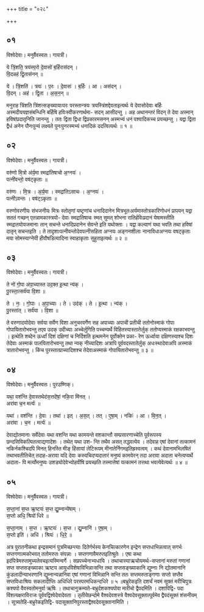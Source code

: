+++
title = "०२८"

+++


## ०१
विश्वेदेवाः। मनुर्वैवस्वतः। गायत्री।

ये त्रिं॒शति॒ त्रय॑स्प॒रो दे॒वासो॑ ब॒र्हिरास॑दन् ।  
वि॒दन्नह॑ द्वि॒तास॑नन् ॥

ये । त्रिं॒शति॑ । त्रयः॑ । प॒रः । दे॒वासः॑ । ब॒र्हिः । आ । अस॑दन् ।  
वि॒दन् । अह॑ । द्वि॒ता । अ॒स॒न॒न् ॥

मनुराह त्रिंशति त्रिंशत्सङ्ख्यायाःपरः परस्तान्त्रयः त्रयस्त्रिंशद्देवताइत्यर्थः ये देवासोदेवाः बर्हिः अस्मदीययज्ञसंबन्धिनि बर्हिषि हविःस्वीकरणार्थमा- सदन् आसीदन्तु । अह अथानन्तरं विदन् ते देवा अस्मान् हविषांप्रदातृनिति जानन्तु । ततः द्विता द्विधा द्विप्रकारमसनन् अस्मभ्यं धनं पश्वादिकच्च प्रयच्छन्तु । यद्वा द्विता द्वैधं अनेन पौनःपुन्यं लक्ष्यते पुनःपुनरस्मभ्यं धनादिकं ददत्वित्यर्थः ॥ १ ॥

## ०२
विश्वेदेवाः। मनुर्वैवस्वतः। गायत्री।

वरु॑णो मि॒त्रो अ॑र्य॒मा स्मद्रा॑तिषाचो अ॒ग्नयः॑ ।  
पत्नी॑वन्तो॒ वष॑ट्कृताः ॥

वरु॑णः । मि॒त्रः । अ॒र्य॒मा । स्मद्रा॑तिऽसाचः । अ॒ग्नयः॑ ।  
पत्नी॑ऽवन्तः । वष॑ट्ऽकृताः ॥

वरुणोवरणीयः संभजनीयः मित्रः स्तोतृणां यष्टृणांच धनादिदानेन मित्रभूतःअर्यमास्तोत्रकारिणोधनं प्रापयन् यद्वा सततं गच्छन् एतन्नामकास्त्रयो- देवाः स्मद्रातिषाचः स्मत् सुमत् शोभना रातिर्हविःप्रदानं येषामस्तीति स्मद्रातयोयजमानाः तान् सचन्ते धनादिप्रदानेन सेवन्ते इति यथोक्ताः । यद्वा कल्याणं यथा भवति तथा हविषां दातृन् सचन्तइति । ते तादृशाःपत्नीवन्तोदेवपत्नीसहिता अग्नयः अङ्गनशीलाः नानाविधाअग्नयः वषट्कृताः मया सोमस्याग्नेयी हीवौषडित्यादिना स्वाहाकृताः सुहुताइत्यर्थः ॥ २ ॥

## ०३
विश्वेदेवाः। मनुर्वैवस्वतः। गायत्री।

ते नो॑ गो॒पा अ॑पा॒च्यास्त उद॒क्त इ॒त्था न्य॑क् ।  
पु॒रस्ता॒त्सर्व॑या वि॒शा ॥

ते । नः॒ । गो॒पाः । अ॒पा॒च्याः । ते । उद॑क् । ते । इ॒त्था । न्य॑क् ।  
पु॒रस्ता॑त् । सर्व॑या । वि॒शा ॥

ते वरुणादयोदेवाः सर्वया सर्वेण विशा अनुचरवर्गेण सह अपाच्याः अपाची प्रतीची ततोनोस्माकं गोपाः गोपायितारोभवन्तु तएव उदक् उदीच्याः अच्चेर्लुगिति पच्चम्यर्थे विहितस्यास्तातेर्लुक् ततोप्यस्माकं रक्षकाभवन्तु । इत्थेति शब्देन ऊर्ध्वां दिशं दक्षिणां च निर्दिशति इत्थमनेन पूर्वोक्तेन प्रका- रेण ऊर्ध्वाया दक्षिणस्याश्च दिशः तेदेवाः अस्माकं पालयितारोभवन्तु तथा न्यक् नीच्यादिशः अत्रापि पूर्ववदस्तातेर्लुक् अधःस्थादेवाअपि अस्माकं त्रातारोभवन्तु । किंच पुरस्तात्प्राच्यादिशश्च तेदेवाअस्माकं गोपायितारोभवन्तु ॥ ३ ॥

## ०४
विश्वेदेवाः। मनुर्वैवस्वतः। पुरउष्णिक्।

यथा॒ वश॑न्ति दे॒वास्तथेद॑स॒त्तदे॑षां॒ नकि॒रा मि॑नत् ।  
अरा॑वा च॒न मर्त्यः॑ ॥

यथा॑ । वश॑न्ति । दे॒वाः । तथा॑ । इत् । अ॒स॒त् । तत् । ए॒षा॒म् । नकिः॑ । आ । मि॒न॒त् ।  
अरा॑वा । च॒न । मर्त्यः॑ ॥

देवाद्योतमानाः सर्वेदेवाः यथा वशन्ति यथा कामयन्ते वशकान्तौ सम्प्रसारणाच्चेति पूर्वरूपस्य छन्दसिविकल्पितत्वाद्यणादेशः । तथेत् यथा उश- न्ति तथैव असत् तद्धवत्येव । तदेवाह एषां देवानां तत्कामनं नकिर्नकश्चिदपि मिनत् हिनस्ति मीङ् हिंसायां लेटिरूपम् मीनातेर्निगमइतिह्रस्वत्वम् । कथं देवानामभिलषितं तथाभवतीतिचेत् तदाह-अरावा यदि देवाः कस्यचिदप्यदातारं मनुष्यं कामयेरन् तदा अरावा अदाता चनेत्यप्यर्थे अदाता- पि मर्त्योमनुष्यः उशड्योदेवेभ्योहवींषि प्रयच्छति तस्मात्तेषां यत्कामनं तत्तथा भवत्येवेत्यर्थः ॥ ४ ॥

## ०५
विश्वेदेवाः। मनुर्वैवस्वतः। गायत्री।

स॒प्ता॒नां स॒प्त ऋ॒ष्टयः॑ स॒प्त द्यु॒म्नान्ये॑षाम् ।  
स॒प्तो अधि॒ श्रियो॑ धिरे ॥

स॒प्ता॒नाम् । स॒प्त । ऋ॒ष्टयः॑ । स॒प्त । द्यु॒म्नानि॑ । ए॒षा॒म् ।  
स॒प्तो इति॑ । अधि॑ । श्रियः॑ । धि॒रे॒ ॥

अत्र पुरातनीकथा इन्द्रसमानं पुत्रमिच्छन्त्याः दितेर्गर्भस्य केनचित्कारणेन इन्द्रेण सप्तधाभिन्नत्वात् सगर्भः सप्तगणात्मकोभवत् ततोमरुतः संपन्नाः । सप्तगणावैमरुतइतिश्रुतेः । एषा कथा इदंपित्रेमरुतामुच्यतेवचइत्यस्मिन्वर्गे । सप्रपच्चेनाभ्यधायि । तथाचास्याऋचोयमर्थः-सप्तानां मरुतां गणानां सप्त सप्तसङ्ख्याका ऋष्टय आयुधविशेषाविभिन्नाःसन्ति तथा सप्तसङ्ख्याकानि द्युम्नाः नि द्योतमानानि कुंडलादीन्याभरणानि द्युम्नान्यन्नानिवा एषां गणानां विभिन्नानि सन्ति ततः सप्तमरुताङ्गणाः सप्तो सप्तैव सप्तविधाःश्रियः सकलादीप्तिः अधिधिरे परस्परमधिकन्दधिरे ॥ ५ ॥बभ्रुरेकइति दशर्चं नवमं सूक्तं मरीचिपुत्रः कश्यपो वैवस्वतोमनुर्वा ऋषिः । तथाचानुक्रम्यते-बभ्रुर्दशकश्यपोवा मारीचो द्वैपदमिति । दशापिद्वि- पदा विंशत्यक्षराविराजः पूर्ववद्विश्वेदेवादेवता । तृतीयेछन्दोमे वैश्वदेवशस्त्रे वैश्वदेवसूक्तात्पूर्वमेव द्वैपदंसूक्तं शंसनीयम् । सूत्र्यतेहि-बभ्रुरेकइतिद्वि- पदासूक्तानिपुरस्ताद्वैश्वदेवसूक्तानामिति ।